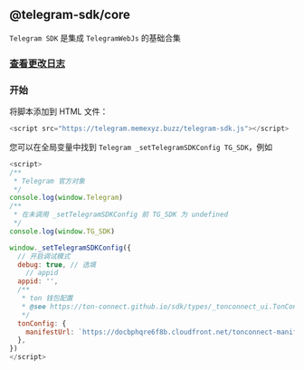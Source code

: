 ## @telegram-sdk/core

`Telegram SDK` 是集成 `TelegramWebJs` 的基础合集

### [查看更改日志](https://github.com/peng-xiao-shuai/telegram-sdk-docs/blob/gh-pages/CHANGE.md)

### 开始

将脚本添加到 HTML 文件：

```js
<script src="https://telegram.memexyz.buzz/telegram-sdk.js"></script>
```

您可以在全局变量中找到 `Telegram _setTelegramSDKConfig TG_SDK`，例如

```js
<script>
/**
 * Telegram 官方对象
 */
console.log(window.Telegram)
/**
 * 在未调用 _setTelegramSDKConfig 前 TG_SDK 为 undefined
 */
console.log(window.TG_SDK)

window._setTelegramSDKConfig({
  // 开启调试模式
  debug: true, // 选填
    // appid
  appid: '',
  /**
   * ton 钱包配置
   * @see https://ton-connect.github.io/sdk/types/_tonconnect_ui.TonConnectUiCreateOptions.html
   */
  tonConfig: {
    manifestUrl: `https://docbphqre6f8b.cloudfront.net/tonconnect-manifest.json`, // 必填
  },
})
</script>
```
